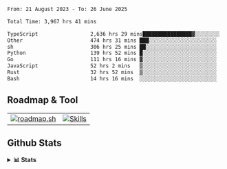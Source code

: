 <!--START_SECTION:waka-->

```txt
From: 21 August 2023 - To: 26 June 2025

Total Time: 3,967 hrs 41 mins

TypeScript                 2,636 hrs 29 mins████████████████▓░░░░░░░░   66.45 %
Other                      474 hrs 31 mins ███░░░░░░░░░░░░░░░░░░░░░░   11.96 %
sh                         306 hrs 25 mins ██░░░░░░░░░░░░░░░░░░░░░░░   07.72 %
Python                     139 hrs 52 mins █░░░░░░░░░░░░░░░░░░░░░░░░   03.53 %
Go                         111 hrs 16 mins ▓░░░░░░░░░░░░░░░░░░░░░░░░   02.80 %
JavaScript                 52 hrs 2 mins   ▒░░░░░░░░░░░░░░░░░░░░░░░░   01.31 %
Rust                       32 hrs 52 mins  ▒░░░░░░░░░░░░░░░░░░░░░░░░   00.83 %
Bash                       14 hrs 16 mins  ░░░░░░░░░░░░░░░░░░░░░░░░░   00.36 %
```

<!--END_SECTION:waka-->

## Roadmap & Tool
<table align="center">
  <tr>
    <td>
      <a href="https://roadmap.sh">
        <img src="https://roadmap.sh/card/tall/6505f3e78dfc79db2fff8e3e?variant=dark" alt="roadmap.sh" />
      </a>
    </td>
    <td>
      <a href="https://github.com/chaninlaw">
        <img src="https://skillicons.dev/icons?i=js,typescript,nodejs,nestjs,react,next,astro,html,css,tailwind,postgres,prisma,docker,git,rust,go&perline=7&theme=dark" alt="Skills" />
      </a>
    </td>
  </tr>
</table>

## Github Stats
<details close>
  <summary><b>📊 Stats</b></summary>
  <div align="center">
    
<picture>
  <source
    srcset="https://github-readme-stats.vercel.app/api?username=chaninlaw&show_icons=true&theme=dark"
    media="(prefers-color-scheme: dark)"
  />
  <source
    srcset="https://github-readme-stats.vercel.app/api?username=chaninlaw&show_icons=true"
    media="(prefers-color-scheme: light), (prefers-color-scheme: no-preference)"
  />
  <img src="https://github-readme-stats.vercel.app/api?username=chaninlaw&show_icons=true" />
</picture>
    
<picture>
  <source
    srcset="https://github-readme-stats.vercel.app/api/top-langs/?username=chaninlaw&layout=donut&theme=dark"
    media="(prefers-color-scheme: dark)"
  />
  <source
    srcset="https://github-readme-stats.vercel.app/api/top-langs/?username=chaninlaw&layout=donut"
    media="(prefers-color-scheme: light), (prefers-color-scheme: no-preference)"
  />
  <img src="https://github-readme-stats.vercel.app/api/top-langs/?username=chaninlaw&layout=donut" />
</picture>
    
  </div>
  
</details>

